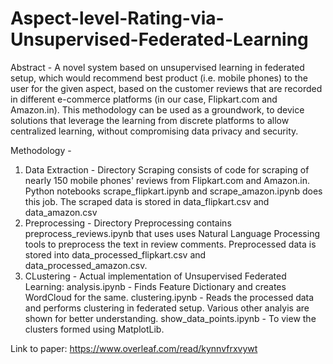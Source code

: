 # Aspect-level-Rating-via-Unsupervised-Federated-Learning

Abstract - 
A novel system based on unsupervised learning in federated setup, which would recommend best product (i.e. mobile phones) to the user for the given aspect, based on the customer reviews that are recorded in different e-commerce platforms (in our case, Flipkart.com and Amazon.in). This methodology can be used as a groundwork, to device solutions that leverage the learning from discrete platforms to allow centralized learning, without compromising data privacy and security.

Methodology - 
1) Data Extraction - Directory Scraping consists of code for scraping of nearly 150 mobile phones' reviews from Flipkart.com and Amazon.in. Python notebooks scrape_flipkart.ipynb and scrape_amazon.ipynb does this job. The scraped data is stored in data_flipkart.csv and data_amazon.csv
2) Preprocessing - Directory Preprocessing contains preprocess_reviews.ipynb that uses uses Natural Language Processing tools to preprocess the text in review comments. Preprocessed data is stored into data_processed_flipkart.csv and data_processed_amazon.csv.
3) CLustering - Actual implementation of Unsupervised Federated Learning:
                analysis.ipynb - Finds Feature Dictionary and creates WordCloud for the same.
                clustering.ipynb - Reads the processed data and performs clustering in federated setup. Various other analyis are shown for better understanding.
                show_data_points.ipynb - To view the clusters formed using MatplotLib.
                
Link to paper: https://www.overleaf.com/read/kynnvfrxvywt
                
                
